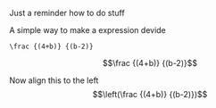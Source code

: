 Just a reminder how to do stuff

A simple way to make a expression devide
```katex
\frac {(4+b)} {(b-2)}
```
$$\frac {(4+b)} {(b-2)}$$

Now align this to the left
$$\left(\frac {(4+b)} {(b-2)})$$
